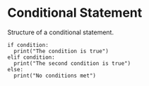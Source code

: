 # Conditional Statement

Structure of a conditional statement.

```
if condition:
  print("The condition is true")
elif condition:
  print("The second condition is true")
else:
  print("No conditions met")
```